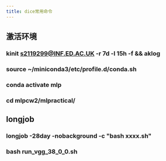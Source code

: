```yaml
---
title: dice常用命令
---
```


## 激活环境
### kinit s2119299@INF.ED.AC.UK -r 7d -l 15h -f && aklog
### source ~/miniconda3/etc/profile.d/conda.sh
### conda activate mlp
### cd mlpcw2/mlpractical/
## longjob
### longjob -28day -nobackground -c "bash xxxx.sh"
### bash run_vgg_38_0_0.sh
